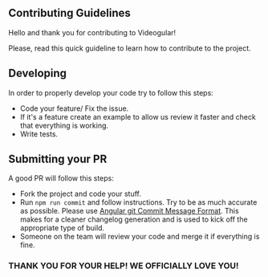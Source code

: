 ## Contributing Guidelines

Hello and thank you for contributing to Videogular!

Please, read this quick guideline to learn how to contribute to the project.

## Developing

In order to properly develop your code try to follow this steps:

* Code your feature/ Fix the issue.
* If it's a feature create an example to allow us review it faster and check that everything is working.
* Write tests.

## Submitting your PR

A good PR will follow this steps:

* Fork the project and code your stuff.
* Run `npm run commit` and follow instructions. Try to be as much accurate as possible. Please use [Angular git Commit Message Format](https://github.com/angular/angular.js/blob/master/CONTRIBUTING.md#commit). This makes for a cleaner changelog generation and is used to kick off the appropriate type of build.
* Someone on the team will review your code and merge it if everything is fine.


### THANK YOU FOR YOUR HELP! WE OFFICIALLY LOVE YOU!


